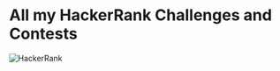 # All my HackerRank Challenges and Contests
![HackerRank](https://github.com/eroval/HackerRank/blob/master/imgs/hackerrank.png)
